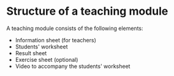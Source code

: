 # Structure of a teaching module

A teaching module consists of the following elements:

- Information sheet (for teachers)
- Students' worksheet
- Result sheet
- Exercise sheet (optional)
- Video to accompany the students' worksheet